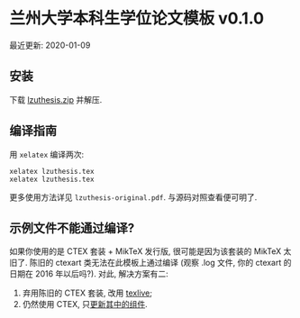 # 兰州大学本科生学位论文模板 v0.1.0

最近更新: 2020-01-09

## 安装

下载 [lzuthesis.zip](https://github.com/zmx0142857/man/releases/tag/v0.1.0) 并解压.

## 编译指南

用 `xelatex` 编译两次:

```
xelatex lzuthesis.tex
xelatex lzuthesis.tex
```

更多使用方法详见 `lzuthesis-original.pdf`. 与源码对照查看便可明了.

## 示例文件不能通过编译?

如果你使用的是 CTEX 套装 + MikTeX 发行版, 很可能是因为该套装的 MikTeX 太旧了. 陈旧的 ctexart 类无法在此模板上通过编译 (观察 .log 文件, 你的 ctexart 的日期在 2016 年以后吗?). 对此, 解决方案有二:

1. 弃用陈旧的 CTEX 套装, 改用 [texlive](https://mirrors.tuna.tsinghua.edu.cn/CTAN/systems/texlive/tlnet/);
1. 仍然使用 CTEX, 只[更新其中的组件](https://zhuanlan.zhihu.com/p/47420690).
